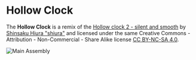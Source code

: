 # Hollow Clock

The **Hollow Clock** is a remix of the [Hollow clock 2 - silent and smooth](https://www.thingiverse.com/thing:4761858)
by [Shinsaku Hiura "shiura"](https://www.thingiverse.com/shiura/designs) and licensed under the same
Creative Commons - Attribution - Non-Commercial - Share Alike license [CC BY-NC-SA 4.0](https://creativecommons.org/licenses/by-nc-sa/4.0/).

![Main Assembly](HC160/assemblies/main_assembled.png)

